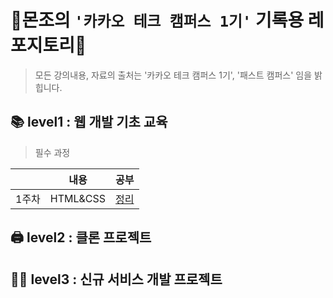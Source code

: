 # 👾몬조의 `'카카오 테크 캠퍼스 1기'` 기록용 레포지토리👾

> 모든 강의내용, 자료의 출처는 '카카오 테크 캠퍼스 1기', '패스트 캠퍼스' 임을 밝힙니다.

## 📚 level1 : 웹 개발 기초 교육

> 필수 과정

|       | 내용     | 공부                                                                                                                                                    |
| ----- | -------- | ------------------------------------------------------------------------------------------------------------------------------------------------------- |
| 1주차 | HTML&CSS | [정리](https://github.com/monsta-zo/kakao-tech-campus-archive/blob/main/%EC%9B%B9%20%EA%B0%9C%EB%B0%9C%20%EA%B8%B0%EC%B4%88%EA%B5%90%EC%9C%A1/Part1.md) |

## 🖨️ level2 : 클론 프로젝트

## 🧑‍💻 level3 : 신규 서비스 개발 프로젝트
